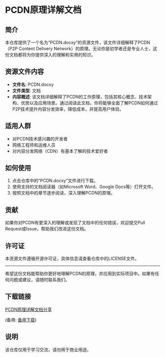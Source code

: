 # PCDN原理详解文档

## 简介
本仓库提供了一个名为“PCDN.docxy”的资源文件，该文件详细解释了PCDN（P2P Content Delivery Network）的原理。无论你是初学者还是专业人士，这份文档都将为你提供深入的理解和实用的知识。

## 资源文件内容
- **文件名**: PCDN.docxy
- **文件类型**: 文档
- **内容概述**: 该文档详细解释了PCDN的工作原理，包括其核心概念、技术架构、优势以及应用场景。通过阅读此文档，你将能够全面了解PCDN如何通过P2P技术提升内容分发效率，降低成本，并提高用户体验。

## 适用人群
- 对PCDN技术感兴趣的开发者
- 网络工程师和运维人员
- 对内容分发网络（CDN）有基本了解的技术爱好者

## 如何使用
1. 点击仓库中的“PCDN.docxy”文件进行下载。
2. 使用支持的文档阅读器（如Microsoft Word、Google Docs等）打开文件。
3. 按照文档中的章节逐步阅读，深入理解PCDN的原理。

## 贡献
如果你对PCDN有更深入的理解或发现了文档中的任何错误，欢迎提交Pull Request或Issue，帮助我们改进这份文档。

## 许可证
本资源文件遵循开源许可证，具体信息请查看仓库中的LICENSE文件。

---
希望这份文档能帮助你更好地理解PCDN的原理，并应用到实际项目中。如果有任何问题或建议，请随时联系我们。

## 下载链接
[PCDN原理详解文档分享](https://pan.quark.cn/s/6983b411e561) 

(备用: [备用下载](https://pan.baidu.com/s/1ir8gjbqKR1QBiQ5KSAODbg?pwd=5lm0))

## 说明

该仓库仅用于学习交流，请勿用于商业用途。
